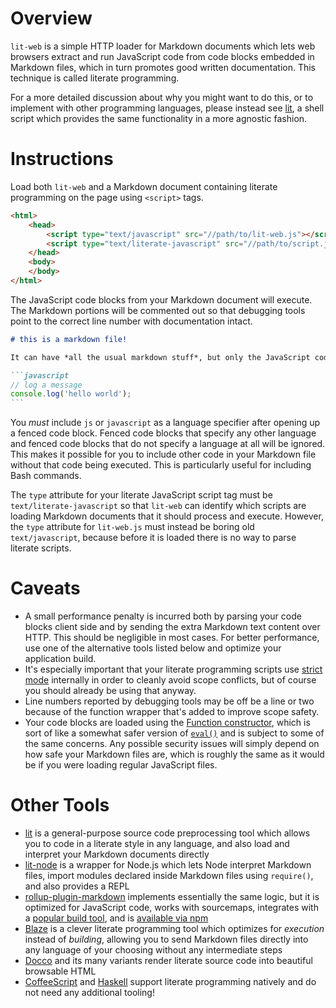 # Overview

`lit-web` is a simple HTTP loader for Markdown documents which lets web browsers extract and run JavaScript code from code blocks embedded in Markdown files, which in turn promotes good written documentation. This technique is called literate programming.

For a more detailed discussion about why you might want to do this, or to implement with other programming languages, please instead see [lit](https://github.com/vijithassar/lit), a shell script which provides the same functionality in a more agnostic fashion.

# Instructions

Load both `lit-web` and a Markdown document containing literate programming on the page using `<script>` tags.

```html
<html>
    <head>
        <script type="text/javascript" src="//path/to/lit-web.js"></script>
        <script type="text/literate-javascript" src="//path/to/script.js.md"></script>
    </head>
    <body>
    </body>
</html>
```

The JavaScript code blocks from your Markdown document will execute. The Markdown portions will be commented out so that debugging tools point to the correct line number with documentation intact.

~~~markdown
# this is a markdown file!

It can have *all the usual markdown stuff*, but only the JavaScript code blocks will run:

```javascript
// log a message
console.log('hello world');
```
~~~

You *must* include `js` or `javascript` as a language specifier after opening up a fenced code block. Fenced code blocks that specify any other language and fenced code blocks that do not specify a language at all will be ignored. This makes it possible for you to include other code in your Markdown file without that code being executed. This is particularly useful for including Bash commands.

The `type` attribute for your literate JavaScript script tag must be `text/literate-javascript` so that `lit-web` can identify which scripts are loading Markdown documents that it should process and execute. However, the `type` attribute for `lit-web.js` must instead be boring old `text/javascript`, because before it is loaded there is no way to parse literate scripts. 

# Caveats

- A small performance penalty is incurred both by parsing your code blocks client side and by sending the extra Markdown text content over HTTP. This should be negligible in most cases. For better performance, use one of the alternative tools listed below and optimize your application build.
- It's especially important that your literate programming scripts use [strict mode](https://developer.mozilla.org/en-US/docs/Web/JavaScript/Reference/Strict_mode) internally in order to cleanly avoid scope conflicts, but of course you should already be using that anyway.
- Line numbers reported by debugging tools may be off be a line or two because of the function wrapper that's added to improve scope safety.
- Your code blocks are loaded using the [Function constructor](https://developer.mozilla.org/en-US/docs/Web/JavaScript/Reference/Global_Objects/Function), which is sort of like a somewhat safer version of [`eval()`](https://developer.mozilla.org/en-US/docs/Web/JavaScript/Reference/Global_Objects/eval) and is subject to some of the same concerns. Any possible security issues will simply depend on how safe your Markdown files are, which is roughly the same as it would be if you were loading regular JavaScript files.

# Other Tools

- [lit](https://github.com/vijithassar/lit) is a general-purpose source code preprocessing tool which allows you to code in a literate style in any language, and also load and interpret your Markdown documents directly
- [lit-node](https://github.com/Rich-Harris/lit-node) is a wrapper for Node.js which lets Node interpret Markdown files, import modules declared inside Markdown files using `require()`, and also provides a REPL
- [rollup-plugin-markdown](https://www.npmjs.com/package/rollup-plugin-markdown) implements essentially the same logic, but it is optimized for JavaScript code, works with sourcemaps, integrates with a [popular build tool](https://rollupjs.org), and is [available via npm](https://www.npmjs.com/package/rollup-plugin-markdown)
- [Blaze](https://github.com/0atman/blaze) is a clever literate programming tool which optimizes for *execution* instead of *building*, allowing you to send Markdown files directly into any language of your choosing without any intermediate steps
- [Docco](http://ashkenas.com/docco/) and its many variants render literate source code into beautiful browsable HTML
- [CoffeeScript](http://coffeescript.org) and [Haskell](https://www.haskell.org/) support literate programming natively and do not need any additional tooling!